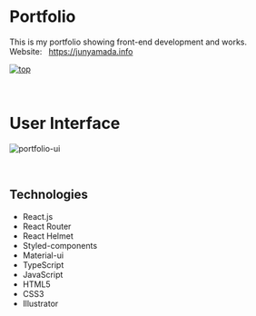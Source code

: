 # Portfolio
This is my portfolio showing front-end development and works.  
Website: &nbsp; https://junyamada.info


[![top](https://user-images.githubusercontent.com/43656115/74611805-4a5a7900-50b4-11ea-81c0-505e53e4863d.png)](https://junyamada.info)

<br/>

# User Interface
![portfolio-ui](https://user-images.githubusercontent.com/43656115/76179955-c6a72000-6179-11ea-84d1-c01b54b820d2.png)

<br/>

## Technologies
- React.js
- React Router
- React Helmet
- Styled-components
- Material-ui
- TypeScript
- JavaScript
- HTML5
- CSS3
- Illustrator
